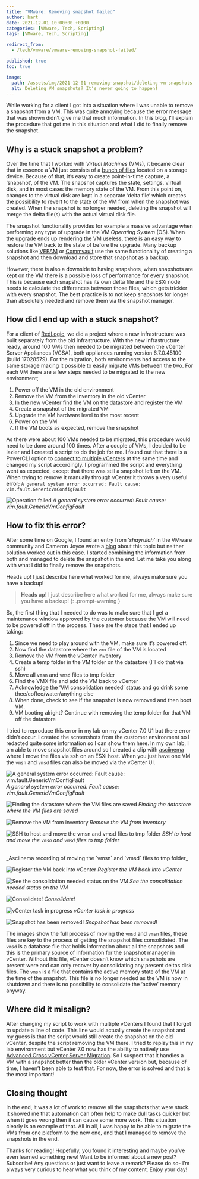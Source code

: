 ```yaml
---
title: "VMware: Removing snapshot failed"
author: bart
date: 2021-12-01 10:00:00 +0100
categories: [VMware, Tech, Scripting]
tags: [VMware, Tech, Scripting]

redirect_from:
  - /tech/vmware/vmware-removing-snapshot-failed/

published: true
toc: true

image:
  path: /assets/img/2021-12-01-removing-snapshot/deleting-vm-snapshots.jpg
  alt: Deleting VM snapshots? It's never going to happen!
---
```


While working for a client I got into a situation where I was unable to remove a snapshot from a VM. This was quite annoying because the error message that was shown didn’t give me that much information. In this blog, I’ll explain the procedure that got me in this situation and what I did to finally remove the snapshot. 

## Why is a stuck snapshot a problem?
Over the time that I worked with *Virtual Machines* (VMs), it became clear that in essence a VM just consists of a [bunch of files](https://docs.vmware.com/en/VMware-vSphere/7.0/com.vmware.vsphere.vm_admin.doc/GUID-CEFF6D89-8C19-4143-8C26-4B6D6734D2CB.html) located on a storage device. Because of that, it’s easy to create point-in-time capture, a ‘snapshot’, of the VM. The snapshot captures the state, settings, virtual disk, and in most cases the memory state of the VM. From this point on, changes to the virtual disk are kept in a separate ‘delta file‘ which creates the possibility to revert to the state of the VM from when the snapshot was created. When the snapshot is no longer needed, deleting the snapshot will merge the delta file(s) with the actual virtual disk file.

The snapshot functionality provides for example a massive advantage when performing any type of upgrade in the VM *Operating System* (OS). When the upgrade ends up rendering the VM useless, there is an easy way to restore the VM back to the state of before the upgrade. Many backup solutions like [VEEAM](https://www.veeam.com/blog/why-snapshots-alone-are-not-backups.html) or [Commvault](https://documentation.commvault.com/commvault/v11/article?p=32255.htm) use the same functionality of creating a snapshot and then download and store that snapshot as a backup.

However, there is also a downside to having snapshots, when snapshots are kept on the VM there is a possible loss of performance for every snapshot. This is because each snapshot has its own delta file and the ESXi node needs to calculate the differences between those files, which gets trickier with every snapshot. The best practice is to not keep snapshots for longer than absolutely needed and remove them via the snapshot manager.

## How did I end up with a stuck snapshot?
For a client of [RedLogic](https://redlogic.nl/), we did a project where a new infrastructure was built separately from the old infrastructure. With the new infrastructure ready, around 100 VMs then needed to be migrated between the vCenter Server Appliances (VCSA), both appliances running version 6.7.0.45100 (build 17028579). For the migration, both environments had access to the same storage making it possible to easily migrate VMs between the two. For each VM there are a few steps needed to be migrated to the new environment; 
1. Power off the VM in the old environment
2. Remove the VM from the inventory in the old vCenter
3. In the new vCenter find the VM on the datastore and register the VM
4. Create a snapshot of the migrated VM
5. Upgrade the VM hardware level to the most recent
6. Power on the VM
7. If the VM boots as expected, remove the snapshot

As there were about 100 VMs needed to be migrated, this procedure would need to be done around 100 times. After a couple of VMs, I decided to be lazier and I created a script to do the job for me. I found out that there is a PowerCLI option to [connect to multiple vCenters](https://developer.vmware.com/docs/powercli/latest/vmware.vimautomation.core/commands/set-powercliconfiguration/#Default) at the same time and changed my script accordingly. I programmed the script and everything went as expected, except that there was still a snapshot left on the VM. When trying to remove it manually through vCenter it throws a very useful error; `A general system error occurred: Fault cause: vim.fault.GenericVmConfigFault`

![Operation failed](/assets/img/2021-12-01-removing-snapshot/remove-all-snapshots-failed.png)
_A general system error occurred: Fault cause: vim.fault.GenericVmConfigFault_

## How to fix this error?
After some time on Google, I found an entry from ‘*shayrulah*‘ in the VMware community and Cameron Joyce wrote a [blog](https://communities.vmware.com/t5/VMware-vSphere-Discussions/Cannot-delete-old-snapshots-of-vCenter-6-5/td-p/489902) about this topic but neither solution worked out in this case. I started combining the information from both and managed to delete the snapshot in the end. Let me take you along with what I did to finally remove the snapshots.

Heads up! I just describe here what worked for me, always make sure you have a backup!

> **Heads up!** I just describe here what worked for me, always make sure you have a backup!
{: .prompt-warning }

So, the first thing that I needed to do was to make sure that I get a maintenance window approved by the customer because the VM will need to be powered off in the process. These are the steps that I ended up taking:
1. Since we need to play around with the VM, make sure it’s powered off.
2. Now find the datastore where the `vmx` file of the VM is located
3. Remove the VM from the vCenter inventory
4. Create a temp folder in the VM folder on the datastore (I’ll do that via ssh)
5. Move all `vmsn` and `vmsd` files to tmp folder
6. Find the VMX file and add the VM back to vCenter
7. Acknowledge the ‘VM consolidation needed’ status and go drink some thee/coffee/water/anything else
8. When done, check to see if the snapshot is now removed and then boot VM.
9. VM booting alright? Continue with removing the temp folder for that VM off the datastore

I tried to reproduce this error in my lab on my vCenter 7.0 U1 but there error didn’t occur. I created the screenshots from the customer environment so I redacted quite some information so I can show them here. In my own lab, I am able to move snapshot files around so I created a clip with [asciinema](https://asciinema.org/) where I move the files via ssh on an ESXi host. When you just have one VM the `vmsn` and `vmsd` files can also be moved via the vCenter UI.

![A general system error occurred: Fault cause: vim.fault.GenericVmConfigFault](/assets/img/2021-12-01-removing-snapshot/0-Error.png)
_A general system error occurred: Fault cause: vim.fault.GenericVmConfigFault_

![Finding the datastore where the VM files are saved](/assets/img/2021-12-01-removing-snapshot/1-check-vmx-location.png)
_Finding the datastore where the VM files are saved_

![Remove the VM from inventory](/assets/img/2021-12-01-removing-snapshot/2-remove-from-inventory.png)
_Remove the VM from inventory_

![SSH to host and move the `vmsn` and `vmsd` files to tmp folder](/assets/img/2021-12-01-removing-snapshot/3-ssh-and-move-snapshots.png)
_SSH to host and move the `vmsn` and `vmsd` files to tmp folder_

<script src="/assets/js/asciinema-player.min.js"></script>
<link rel="stylesheet" href="/assets/asciinema/asciinema-player.css">
<div id="asciinema"> </div>
<script>AsciinemaPlayer.create('/assets/img/2021-12-01-removing-snapshot/tmpi78knj72-ascii.cast', document.getElementById('asciinema'), {poster: "npt:1:23", speed: "3", });</script>
_Asciinema recording of moving the `vmsn` and `vmsd` files to tmp folder_

![Register the VM back into vCenter](/assets/img/2021-12-01-removing-snapshot/4-add-vmx-to-vcenter.png)
_Register the VM back into vCenter_

![See the consolidation needed status on the VM](/assets/img/2021-12-01-removing-snapshot/5-consolidation-needed.png)
_See the consolidation needed status on the VM_

![Consolidate!](/assets/img/2021-12-01-removing-snapshot/6-consolidate.png)
_Consolidate!_

![vCenter task in progress](/assets/img/2021-12-01-removing-snapshot/7-task.png)
_vCenter task in progress_

![Snapshot has been removed!](/assets/img/2021-12-01-removing-snapshot/8-all-is-good.png)
_Snapshot has been removed!_

The images show the full process of moving the `vmsd` and `vmsn` files, these files are key to the process of getting the snapshot files consolidated. The `vmsd` is a database file that holds information about all the snapshots and this is the primary source of information for the snapshot manager in vCenter. Without this file, vCenter doesn’t know which snapshots are present were and can only recover by consolidating any present deltas disk files. The `vmsn` is a file that contains the active memory state of the VM at the time of the snapshot. This file is no longer needed as the VM is now in shutdown and there is no possibility to consolidate the ‘active’ memory anyway.

## Where did it misalign?
After changing my script to work with multiple vCenters I found that I forgot to update a line of code. This line would actually create the snapshot and my guess is that the script would still create the snapshot on the old vCenter, despite the script removing the VM there. I tried to replay this in my lab environment but vCenter 7.0 now has the ability to natively use [Advanced Cross vCenter Server Migration](https://blogs.vmware.com/vsphere/2020/12/advanced-cross-vcenter-server-migration-integrated-in-vsphere-7-u1c.html). So I suspect that it handles a VM with a snapshot better than the older vCenter version but, because of time, I haven’t been able to test that. For now, the error is solved and that is the most important!

## Closing thought
In the end, it was a lot of work to remove all the snapshots that were stuck. It showed me that automation can often help to make dull tasks quicker but when it goes wrong then it can cause some more work. This situation clearly is an example of that. All in all, I was happy to be able to migrate the VMs from one platform to the new one, and that I managed to remove the snapshots in the end.

Thanks for reading! Hopefully, you found it interesting and maybe you’ve even learned something new! Want to be informed about a new post? Subscribe! Any questions or just want to leave a remark? Please do so- I’m always very curious to hear what you think of my content. Enjoy your day!


